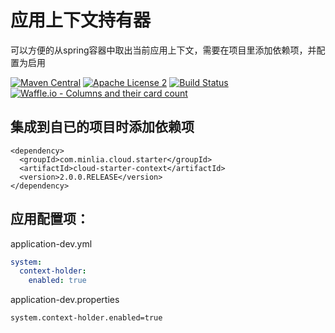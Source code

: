 # 应用上下文持有器  

可以方便的从spring容器中取出当前应用上下文，需要在项目里添加依赖项，并配置为启用  

[![Maven Central](https://maven-badges.herokuapp.com/maven-central/com.minlia.cloud.starter/cloud-starter-context/badge.svg?style=plastic)](https://maven-badges.herokuapp.com/maven-central/com.minlia.cloud.starter/cloud-starter-context/) 
[![Apache License 2](https://img.shields.io/badge/license-ASF2-blue.svg)](https://www.apache.org/licenses/LICENSE-2.0.txt) 
[![Build Status](https://travis-ci.org/minlia-projects/cloud-starter-context.svg?branch=master)](https://travis-ci.org/minlia-projects/cloud-starter-context)
[![Waffle.io - Columns and their card count](https://badge.waffle.io/minlia-projects/cloud-starter-context.svg?columns=all)](https://waffle.io/minlia-projects/cloud-starter-context)

## 集成到自已的项目时添加依赖项  

```pom
<dependency>
  <groupId>com.minlia.cloud.starter</groupId>
  <artifactId>cloud-starter-context</artifactId>
  <version>2.0.0.RELEASE</version>
</dependency>
```

## 应用配置项：

application-dev.yml
```yaml
system:
  context-holder:
    enabled: true
```

application-dev.properties

```properties
system.context-holder.enabled=true
```


